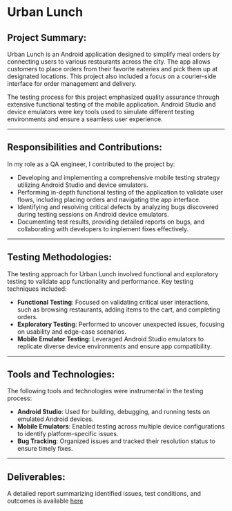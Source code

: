# Urban Lunch

## Project Summary:
Urban Lunch is an Android application designed to simplify meal orders by connecting users to various restaurants across the city. The app allows customers to place orders from their favorite eateries and pick them up at designated locations. This project also included a focus on a courier-side interface for order management and delivery.

The testing process for this project emphasized quality assurance through extensive functional testing of the mobile application. Android Studio and device emulators were key tools used to simulate different testing environments and ensure a seamless user experience.

---

## Responsibilities and Contributions:
In my role as a QA engineer, I contributed to the project by:

- Developing and implementing a comprehensive mobile testing strategy utilizing Android Studio and device emulators.
- Performing in-depth functional testing of the application to validate user flows, including placing orders and navigating the app interface.
- Identifying and resolving critical defects by analyzing bugs discovered during testing sessions on Android device emulators.
- Documenting test results, providing detailed reports on bugs, and collaborating with developers to implement fixes effectively.

---

## Testing Methodologies:
The testing approach for Urban Lunch involved functional and exploratory testing to validate app functionality and performance. Key testing techniques included:

- **Functional Testing**: Focused on validating critical user interactions, such as browsing restaurants, adding items to the cart, and completing orders.
- **Exploratory Testing**: Performed to uncover unexpected issues, focusing on usability and edge-case scenarios.
- **Mobile Emulator Testing**: Leveraged Android Studio emulators to replicate diverse device environments and ensure app compatibility.

---

## Tools and Technologies:
The following tools and technologies were instrumental in the testing process:

- **Android Studio**: Used for building, debugging, and running tests on emulated Android devices.
- **Mobile Emulators**: Enabled testing across multiple device configurations to identify platform-specific issues.
- **Bug Tracking**: Organized issues and tracked their resolution status to ensure timely fixes.

---

## Deliverables:
A detailed report summarizing identified issues, test conditions, and outcomes is available [here](https://docs.google.com/spreadsheets/d/1P5FpKujAsiElTvHz4rCCRNd9J7HW_Ma4axf4zt9iOUA/edit?usp=sharing)

